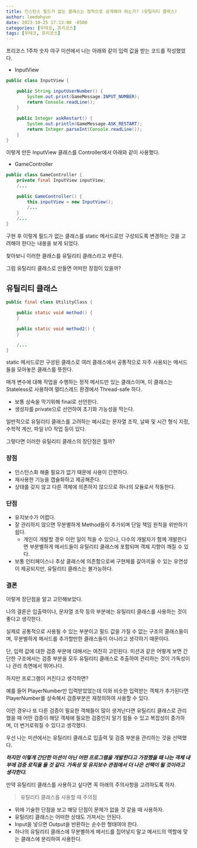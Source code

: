 ```yaml
---
title: 인스턴스 필드가 없는 클래스는 정적으로 공개해야 하는가? (유틸리티 클래스)
author: leedohyun
date: 2023-10-25 17:13:00 -0500
categories: [우테코, 프리코스]
tags: [우테코, 프리코스]
---
```


프리코스 1주차 숫자 야구 미션에서 나는 아래와 같이 입력 값을 받는 코드를 작성했었다.

- InputView

```java
public class InputView {  

	public String inputUserNumber() {  
		System.out.print(GameMessage.INPUT_NUMBER);  
		return Console.readLine();  
	}  
	  
	public Integer askRestart() {  
		System.out.println(GameMessage.ASK_RESTART);  
		return Integer.parseInt(Console.readLine());  
	}  
}
```

이렇게 만든 InputView 클래스를 Controller에서 아래와 같이 사용했다.

- GameController

```java
public class GameController {  
	private final InputView inputView;  
	/...
	  
	public GameController() {  
		this.inputView = new InputView();  
		/...
	}
	/...
}
```

구현 후 이렇게 필드가 없는 클래스를 static 메서드로만 구성되도록 변경하는 것을 고려해야 한다는 내용을 보게 되었다.

찾아보니 이러한 클래스를 유틸리티 클래스라고 부른다.

그럼 유틸리티 클래스로 만들면 어떠한 장점이 있을까?

## 유틸리티 클래스

```java
public final class UtilityClass {

	public static void method() {
	}

	public static void method2() {
	}

	/...
}
```

static 메서드로만 구성된 클래스로 여러 클래스에서 공통적으로 자주 사용되는 메서드들을 모아놓은 클래스를 뜻한다.

매개 변수에 대해 작업을 수행하는 정적 메서드만 있는 클래스이며, 이 클래스는 Stateless로 사용하여 멀티스레드 환경에서 Thread-safe 하다. 

- 보통 상속을 막기위해 final로 선언한다.
- 생성자를 private으로 선언하여 초기화 가능성을 막는다.

일반적으로 유틸리티 클래스를 고려하는 예시로는 문자열 조작, 날짜 및 시간 형식 지정, 수학적 계산, 파일 I/O 작업 등이 있다.

그렇다면 이러한 유틸리티 클래스의 장단점은 뭘까?

### 장점

- 인스턴스화 해줄 필요가 없기 때문에 사용이 간편하다.
- 재사용한 기능을 캡슐화하고 제공해준다. 
- 상태를 갖지 않고 다른 객체에 의존하지 않으므로 하나의 모듈로서 작동한다.

### 단점

- 유지보수가 어렵다.
- 잘 관리하지 않으면 무분별하게 Method들이 추가되며 단일 책임 원칙을 위반하기 쉽다.
	- 개인이 개발할 경우 이런 일이 적을 수 있으나, 다수의 개발자가 함께 개발한다면 부분별하게 메서드들이 유틸리티 클래스에 포함되며 객체 지향이 깨질 수 있다.
- 보통 인터페이스나 추상 클래스에 의존함으로써 구현체를 갈아끼울 수 있는 유연성이 제공되지만, 유틸리티 클래스는 불가능하다.

### 결론

이렇게 장단점을 알고 고민해보았다.

나의 결론은 입출력이나, 문자열 조작 등의 부분에는 유틸리티 클래스를 사용하는 것이 좋다고 생각한다.

실제로 공통적으로 사용될 수 있는 부분이고 필드 값을 가질 수 없는 구조의 클래스들이며, 무분별하게 메서드를 추가할만한 클래스들이 아니라고 생각하기 때문이다.

단, 입력 값에 대한 검증 부분에 대해서는 여전히 고민된다. 미션과 같은 어떻게 보면 간단한 구조에서는 검증 부분을 모두 유틸리티 클래스로 추출하여 관리하는 것이 가독성이나 관리 측면에서 뛰어나다.

하지만 프로그램이 커진다고 생각하면?

예를 들어 PlayerNumber만 입력받았었는데 이와 비슷한 입력받는 객체가 추가된다면 PlayerNumber를 상속해서 검증부분은 재정의하여 사용할 수 있다.

이런 경우나 또 다른 검증이 필요한 객체들이 많이 생겨난다면 유틸리티 클래스로 관리했을 때 어떤 검증이 해당 객체에 필요한 검증인지 알기 힘들 수 있고 복잡성이 증가하며, 더 번거로워질 수 있다고 생각했다.

우선 나는 미션에서는 유틸리티 클래스로 입출력 및 검증 부분을 관리하는 것을 선택했다.

***하지만 이렇게 간단한 미션이 아닌 어떤 프로그램을 개발한다고 가정했을 때 나는 객체 내부에 검증 로직을 둘 것 같다. 가독성 및 유지보수 관점에서 더 나은 선택이 될 것이라고 생각한다.***

만약 유틸리티 클래스를 사용하고 싶다면 꼭 아래의 주의사항을 고려하도록 하자.

> 유틸리티 클래스를 사용할 때 주의점

- 위에 기술한 단점을 보고 해당 단점이 문제가 없을 것 같을 때 사용하자.
- 유틸리티 클래스는 어떠한 상태도 가져서는 안된다.
- Input을 넣으면 Output을 반환하는 순수한 형태여야 한다.
- 하나의 유틸리티 클래스에 무분별하게 메서드를 집어넣지 말고 메서드의 역할에 맞는 클래스에 분리하여 사용한다.